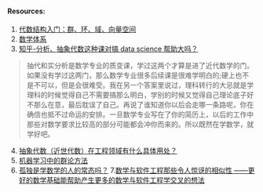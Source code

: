 
#### Resources:
1. [代数结构入门：群、环、域、向量空间](http://sparkandshine.net/algebraic-structure-primer-group-ring-field-vector-space/#4)
2. [数学体系](http://sparkandshine.net/mit-mathematical-formalism/)
3. [知乎-分析、抽象代数这种课对搞 data science 帮助大吗？](https://www.zhihu.com/question/23779178)
> 抽代和实分析是数学专业的质变课，学过这两个才算是进了近代数学的门。如果没有学过这两门，那么数学专业很多后续课是很难学明白的;硬上也不是不可以，但是会很难受。我在另一个答案里说过，理科转行的大忌就是学理科的时候觉得自己不需要搞那么明白，学别的时候又觉得自己理论底子好不那么在意，最后耽误了自己。再说了谁知道你以后会走哪一条路呢，你在确信也抵不过命运的安排。一旦数学专业写在了你的简历上，以后的工作中那些对数学要求比较高的部分可能都会冲你而来的。所以既然在学数学，就学好吧。
4. [抽象代数（近世代数）在工程领域有什么具体用处？](https://www.zhihu.com/question/28445705)
5. [机器学习中的群论方法](https://blog.csdn.net/wishchin/article/details/47393415)
6. [孤独是学数学的人的常态吗？](https://www.zhihu.com/question/264936493)
7.[数学与软件工程那些令人惊讶的相似性
——更好的数学基础能帮助产生更多的数学与软件工程学交叉的想法](https://www.oreilly.com.cn/ideas/?p=737)
